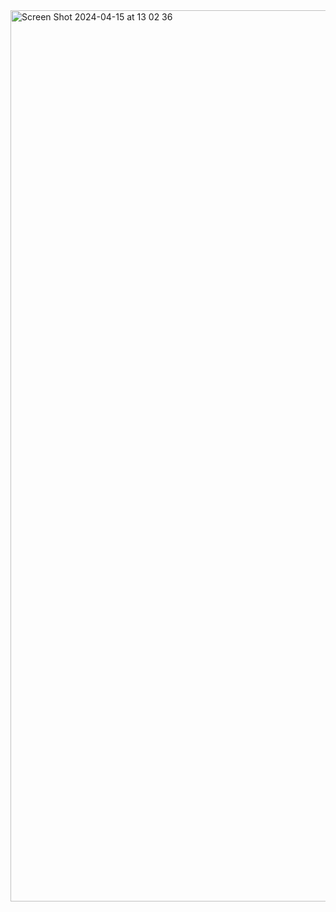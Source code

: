 <img width="1426" alt="Screen Shot 2024-04-15 at 13 02 36" src="https://github.com/FINHANE/Timer/assets/136709894/f9296dec-fdd0-44b2-ac16-34a14d331961">

